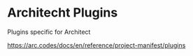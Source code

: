 # Architecht Plugins

Plugins specific for Architect

https://arc.codes/docs/en/reference/project-manifest/plugins
